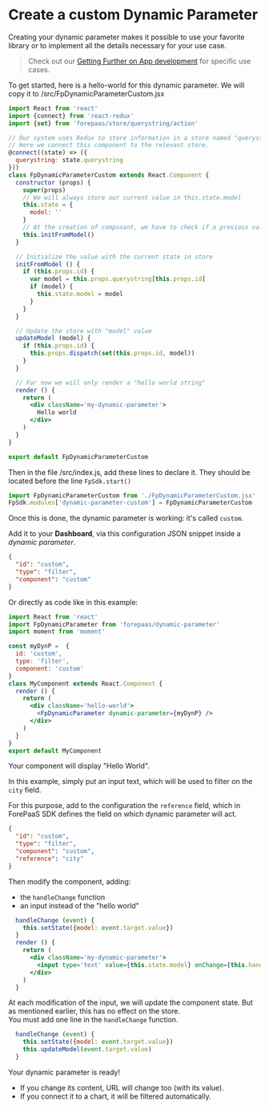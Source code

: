 # Create a custom Dynamic Parameter

Creating your dynamic parameter makes it possible to use your favorite library or to implement all the details necessary for your use case.

> Check out our [Getting Further on App development](/en/getting-further/app-dev/extension?id=generate-a-component) for specific use cases.

To get started, here is a hello-world for this dynamic parameter.
We will copy it to /src/FpDynamicParameterCustom.jsx

```jsx
import React from 'react'
import {connect} from 'react-redux'
import {set} from 'forepaas/store/querystring/action'

// Our system uses Redux to store information in a store named "querystring".
// Here we connect this component to the relevant store.
@connect((state) => ({
  querystring: state.querystring
}))
class FpDynamicParameterCustom extends React.Component {
  constructor (props) {
    super(props)
    // We will always store our current value in this.state.model
    this.state = {
      model: ''
    }
    // At the creation of composant, we have to check if a previous value is already on store
    this.initFromModel()
  }

  // Initialize the value with the current state in store
  initFromModel () {
    if (this.props.id) {
      var model = this.props.querystring[this.props.id]
      if (model) {
        this.state.model = model
      }
    }
  }

  // Update the store with "model" value
  updateModel (model) {
    if (this.props.id) {
      this.props.dispatch(set(this.props.id, model))
    }
  }

  // For now we will only render a "hello world string"
  render () {
    return (
      <div className='my-dynamic-parameter'>
        Hello world
      </div>
    )
  }
}

export default FpDynamicParameterCustom
```

Then in the file /src/index.js, add these lines to declare it. They should be located before the line `FpSdk.start()`

```jsx
import FpDynamicParameterCustom from './FpDynamicParameterCustom.jsx'
FpSdk.modules['dynamic-parameter-custom'] = FpDynamicParameterCustom
```

Once this is done, the dynamic parameter is working: it's called `custom`.

Add it to your **Dashboard**, via this configuration JSON snippet inside a *dynamic parameter*. 
```json
{
  "id": "custom",
  "type": "filter",
  "component": "custom"
}
```

Or directly as code like in this example: 

```jsx
import React from 'react'
import FpDynamicParameter from 'forepaas/dynamic-parameter'
import moment from 'moment'

const myDynP =  {
  id: 'custom',
  type: 'filter',
  component: 'custom'
}
class MyComponent extends React.Component {
  render () {
    return (
      <div className='hello-world'>
        <FpDynamicParameter dynamic-parameter={myDynP} />
      </div>
    )
  }
}
export default MyComponent
```

Your component will display "Hello World".

In this example, simply put an input text, which will be used to filter on the `city` field.

For this purpose, add to the configuration the `reference` field, which in ForePaaS SDK defines the field on which dynamic parameter will act.

```json
{
  "id": "custom",
  "type": "filter",
  "component": "custom",
  "reference": "city"
}
```

Then modify the component, adding:
* the `handleChange` function
* an input instead of the "hello world"

```jsx
  handleChange (event) {
    this.setState({model: event.target.value})
  }
  render () {
    return (
      <div className='my-dynamic-parameter'>
        <input type='text' value={this.state.model} onChange={this.handleChange.bind(this)} />
      </div>
    )
  }
```

At each modification of the input, we will update the component state. But as mentioned earlier, this has no effect on the store.  
You must add one line in the `handleChange` function.

```jsx
  handleChange (event) {
    this.setState({model: event.target.value})
    this.updateModel(event.target.value)
  }
```

Your dynamic parameter is ready!
* If you change its content, URL will change too (with its value).
* If you connect it to a chart, it will be filtered automatically.
